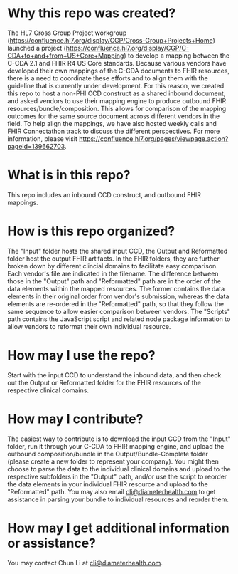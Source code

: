 # Why this repo was created?
The HL7 Cross Group Project workgroup (https://confluence.hl7.org/display/CGP/Cross-Group+Projects+Home) launched a project (https://confluence.hl7.org/display/CGP/C-CDA+to+and+from+US+Core+Mapping) to develop a mapping between the C-CDA 2.1 and FHIR R4 US Core standards. Because various vendors have developed their own mappings of the C-CDA documents to FHIR resources, there is a need to coordinate these efforts and to align them with the guideline that is currently under development. For this reason, we created this repo to host a non-PHI CCD construct as a shared inbound document, and asked vendors to use their mapping engine to produce outbound FHIR resources/bundle/composition. This allows for comparison of the mapping outcomes for the same source document across different vendors in the field. To help align the mappings, we have also hosted weekly calls and FHIR Connectathon track to discuss the different perspectives. For more information, please visit https://confluence.hl7.org/pages/viewpage.action?pageId=139662703.

# What is in this repo?
This repo includes an inbound CCD construct, and outbound FHIR mappings. 

# How is this repo organized?
The "Input" folder hosts the shared input CCD, the Output and Reformatted folder host the output FHIR artifacts. In the FHIR folders, they are further broken down by different clincial domains to facilitate easy comparison. Each vendor's file are indicated in the filename. The difference between those in the "Output" path and "Reformatted" path are in the order of the data elements within the mapped resources. The former contains the data elements in their original order from vendor's submission, whereas the data elements are re-ordered in the "Reformatted" path, so that they follow the same sequence to allow easier comparison between vendors. The "Scripts" path contains the JavaScript script and related node package information to allow vendors to reformat their own individual resource.

# How may I use the repo?
Start with the input CCD to understand the inbound data, and then check out the Output or Reformatted folder for the FHIR resources of the respective clinical domains. 

# How may I contribute?
The easiest way to contribute is to download the input CCD from the "Input" folder, run it through your C-CDA to FHIR mapping engine, and upload the outbound composition/bundle in the Output/Bundle-Complete folder (please create a new folder to represent your company). 
You might then choose to parse the data to the individual clinical domains and upload to the respective subfolders in the "Output" path, and/or use the script to reorder the data elements in your individual FHIR resource and upload to the "Reformatted" path. You may also email cli@diameterhealth.com to get assistance in parsing your bundle to individual resources and reorder them.

# How may I get additional information or assistance?
You may contact Chun Li at cli@diameterhealth.com. 

